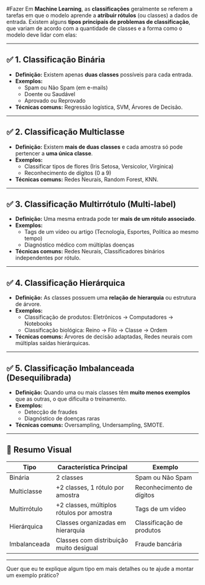 #Fazer
Em **Machine Learning**, as **classificações** geralmente se referem a tarefas em que o modelo aprende a **atribuir rótulos** (ou classes) a dados de entrada. Existem alguns **tipos principais de problemas de classificação**, que variam de acordo com a quantidade de classes e a forma como o modelo deve lidar com elas:

---

## ✅ **1. Classificação Binária**

- **Definição:** Existem apenas **duas classes** possíveis para cada entrada.
- **Exemplos:**
    - Spam ou Não Spam (em e-mails)
    - Doente ou Saudável
    - Aprovado ou Reprovado
- **Técnicas comuns:** Regressão logística, SVM, Árvores de Decisão.

---

## ✅ **2. Classificação Multiclasse**

- **Definição:** Existem **mais de duas classes** e cada amostra só pode pertencer a **uma única classe**.
- **Exemplos:**
    - Classificar tipos de flores (Iris Setosa, Versicolor, Virginica)
    - Reconhecimento de dígitos (0 a 9)
- **Técnicas comuns:** Redes Neurais, Random Forest, KNN.

---

## ✅ **3. Classificação Multirrótulo (Multi-label)**

- **Definição:** Uma mesma entrada pode ter **mais de um rótulo associado**.
- **Exemplos:**
    - Tags de um vídeo ou artigo (Tecnologia, Esportes, Política ao mesmo tempo)
    - Diagnóstico médico com múltiplas doenças
- **Técnicas comuns:** Redes Neurais, Classificadores binários independentes por rótulo.

---

## ✅ **4. Classificação Hierárquica**

- **Definição:** As classes possuem uma **relação de hierarquia** ou estrutura de árvore.
- **Exemplos:**
    - Classificação de produtos: Eletrônicos → Computadores → Notebooks
    - Classificação biológica: Reino → Filo → Classe → Ordem
- **Técnicas comuns:** Árvores de decisão adaptadas, Redes neurais com múltiplas saídas hierárquicas.

---

## ✅ **5. Classificação Imbalanceada (Desequilibrada)**

- **Definição:** Quando uma ou mais classes têm **muito menos exemplos** que as outras, o que dificulta o treinamento.
- **Exemplos:**
    - Detecção de fraudes
    - Diagnóstico de doenças raras
- **Técnicas comuns:** Oversampling, Undersampling, SMOTE.

---

## 🎯 **Resumo Visual**

|Tipo|Característica Principal|Exemplo|
|---|---|---|
|Binária|2 classes|Spam ou Não Spam|
|Multiclasse|+2 classes, 1 rótulo por amostra|Reconhecimento de dígitos|
|Multirrótulo|+2 classes, múltiplos rótulos por amostra|Tags de um vídeo|
|Hierárquica|Classes organizadas em hierarquia|Classificação de produtos|
|Imbalanceada|Classes com distribuição muito desigual|Fraude bancária|

---

Quer que eu te explique algum tipo em mais detalhes ou te ajude a montar um exemplo prático?